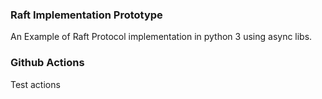 ### Raft Implementation Prototype
An Example of Raft Protocol implementation in python 3 using async libs.

### Github Actions
Test actions
